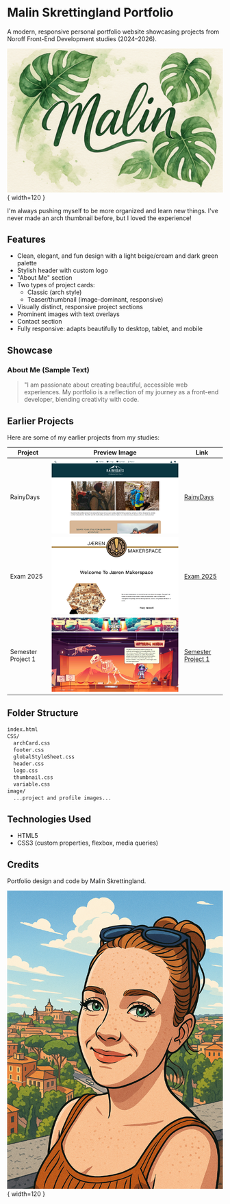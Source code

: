 # Malin Skrettingland Portfolio

A modern, responsive personal portfolio website showcasing projects from Noroff Front-End Development studies (2024–2026).

![logo](image/ChatGPT%20Image%2028.%20mai%202025,%2010_53_44.png){ width=120 }

I'm always pushing myself to be more organized and learn new things. I've never made an arch thumbnail before, but I loved the experience!

## Features

- Clean, elegant, and fun design with a light beige/cream and dark green palette
- Stylish header with custom logo
- "About Me" section
- Two types of project cards:
  - Classic (arch style)
  - Teaser/thumbnail (image-dominant, responsive)
- Visually distinct, responsive project sections
- Prominent images with text overlays
- Contact section
- Fully responsive: adapts beautifully to desktop, tablet, and mobile

## Showcase

### About Me (Sample Text)

> "I am passionate about creating beautiful, accessible web experiences. My portfolio is a reflection of my journey as a front-end developer, blending creativity with code.

## Earlier Projects

Here are some of my earlier projects from my studies:

| Project            | Preview Image                                   | Link                                                                         |
| ------------------ | ----------------------------------------------- | ---------------------------------------------------------------------------- |
| RainyDays          | ![RainyDays](image/RainyDays.png)               | [RainyDays](https://malinskrettingland.github.io/rainydays/)                 |
| Exam 2025          | ![Exam2025](image/Exam2025.png)                 | [Exam 2025](https://malinskrettingland.github.io/exam2025/)                  |
| Semester Project 1 | ![SemesterProject1](image/SemesterProject1.png) | [Semester Project 1](https://malinskrettingland.github.io/semesterproject1/) |

## Folder Structure

```
index.html
CSS/
  archCard.css
  footer.css
  globalStyleSheet.css
  header.css
  logo.css
  thumbnail.css
  variable.css
image/
  ...project and profile images...
```

## Technologies Used

- HTML5
- CSS3 (custom properties, flexbox, media queries)

## Credits

Portfolio design and code by Malin Skrettingland.

![Cartoon-style portrait](image/Cartoon-style-portrait-01.05.png){ width=120 }
